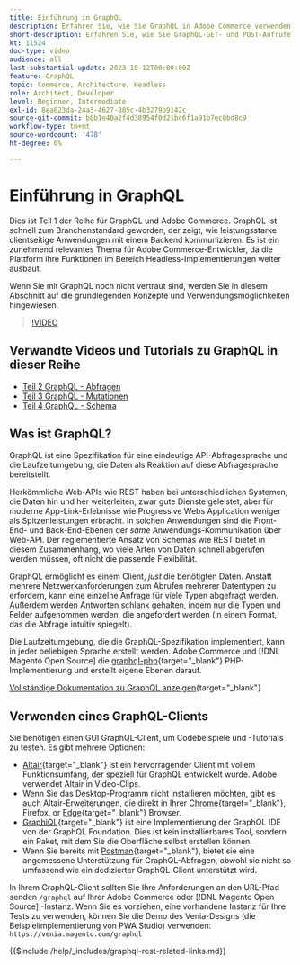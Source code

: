 ```yaml
---
title: Einführung in GraphQL
description: Erfahren Sie, wie Sie GraphQL in Adobe Commerce verwenden und [!DNL Magento Open Source]. Verwenden von GraphQL-GET- und POST-Aufrufen für Adobe Commerce und [!DNL Magento Open Source].
short-description: Erfahren Sie, wie Sie GraphQL-GET- und POST-Aufrufe für Adobe Commerce verwenden und [!DNL Magento Open Source].
kt: 11524
doc-type: video
audience: all
last-substantial-update: 2023-10-12T00:00:00Z
feature: GraphQL
topic: Commerce, Architecture, Headless
role: Architect, Developer
level: Beginner, Intermediate
exl-id: 8ea823da-24a3-4627-885c-4b3279b9142c
source-git-commit: b8b1e40a2f4d38954f0d21bc6f1a91b7ec0bd8c9
workflow-type: tm+mt
source-wordcount: '478'
ht-degree: 0%

---
```


# Einführung in GraphQL

Dies ist Teil 1 der Reihe für GraphQL und Adobe Commerce. GraphQL ist schnell zum Branchenstandard geworden, der zeigt, wie leistungsstarke clientseitige Anwendungen mit einem Backend kommunizieren. Es ist ein zunehmend relevantes Thema für Adobe Commerce-Entwickler, da die Plattform ihre Funktionen im Bereich Headless-Implementierungen weiter ausbaut.

Wenn Sie mit GraphQL noch nicht vertraut sind, werden Sie in diesem Abschnitt auf die grundlegenden Konzepte und Verwendungsmöglichkeiten hingewiesen.

>[!VIDEO](https://video.tv.adobe.com/v/3424117?learn=on)

## Verwandte Videos und Tutorials zu GraphQL in dieser Reihe

* [Teil 2 GraphQL - Abfragen](../graphql-rest/graphql-queries.md)
* [Teil 3 GraphQL - Mutationen](../graphql-rest/graphql-mutations.md)
* [Teil 4 GraphQL - Schema](../graphql-rest/graphql-schema.md)

## Was ist GraphQL?

GraphQL ist eine Spezifikation für eine eindeutige API-Abfragesprache und die Laufzeitumgebung, die Daten als Reaktion auf diese Abfragesprache bereitstellt.

Herkömmliche Web-APIs wie REST haben bei unterschiedlichen Systemen, die Daten hin und her weiterleiten, zwar gute Dienste geleistet, aber für moderne App-Link-Erlebnisse wie Progressive Webs Application weniger als Spitzenleistungen erbracht. In solchen Anwendungen sind die Front-End- und Back-End-Ebenen der _same_ Anwendungs-Kommunikation über Web-API. Der reglementierte Ansatz von Schemas wie REST bietet in diesem Zusammenhang, wo viele Arten von Daten schnell abgerufen werden müssen, oft nicht die passende Flexibilität.

GraphQL ermöglicht es einem Client, _just_ die benötigten Daten. Anstatt mehrere Netzwerkanforderungen zum Abrufen mehrerer Datentypen zu erfordern, kann eine einzelne Anfrage für viele Typen abgefragt werden. Außerdem werden Antworten schlank gehalten, indem nur die Typen und Felder aufgenommen werden, die angefordert werden (in einem Format, das die Abfrage intuitiv spiegelt).

Die Laufzeitumgebung, die die GraphQL-Spezifikation implementiert, kann in jeder beliebigen Sprache erstellt werden. Adobe Commerce und [!DNL Magento Open Source] die
[graphql-php](https://webonyx.github.io/graphql-php/){target="_blank"} PHP-Implementierung und erstellt eigene Ebenen darauf.

[Vollständige Dokumentation zu GraphQL anzeigen](https://graphql.org/learn){target="_blank"}

## Verwenden eines GraphQL-Clients

Sie benötigen einen GUI GraphQL-Client, um Codebeispiele und -Tutorials zu testen. Es gibt mehrere Optionen:

* [Altair](https://altairgraphql.dev/){target="_blank"} ist ein hervorragender Client mit vollem Funktionsumfang, der speziell für GraphQL entwickelt wurde. Adobe verwendet Altair in Video-Clips.
* Wenn Sie das Desktop-Programm nicht installieren möchten, gibt es auch Altair-Erweiterungen, die direkt in Ihrer
  [Chrome](https://chromewebstore.google.com/detail/altair-graphql-client/flnheeellpciglgpaodhkhmapeljopja){target="_blank"}, Firefox, or [Edge](https://microsoftedge.microsoft.com/addons/detail/altair-graphql-client/kpggioiimijgcalmnfnalgglgooonopa){target="_blank"} Browser.
* [GraphiQL](https://github.com/graphql/graphiql/tree/main/packages/graphiql){target="_blank"} ist eine Implementierung der GraphQL IDE von der GraphQL Foundation. Dies ist kein installierbares Tool, sondern ein Paket, mit dem Sie die Oberfläche selbst erstellen können.
* Wenn Sie bereits mit [Postman](https://www.postman.com/){target="_blank"}, bietet sie eine angemessene Unterstützung für GraphQL-Abfragen, obwohl sie nicht so umfassend wie ein dedizierter GraphQL-Client unterstützt wird.

In Ihrem GraphQL-Client sollten Sie Ihre Anforderungen an den URL-Pfad senden `/graphql` auf Ihrer Adobe Commerce oder [!DNL Magento Open Source] -Instanz. Wenn Sie es vorziehen, eine vorhandene Instanz für Ihre Tests zu verwenden, können Sie die Demo des Venia-Designs (die Beispielimplementierung von PWA Studio) verwenden: `https://venia.magento.com/graphql`

{{$include /help/_includes/graphql-rest-related-links.md}}
